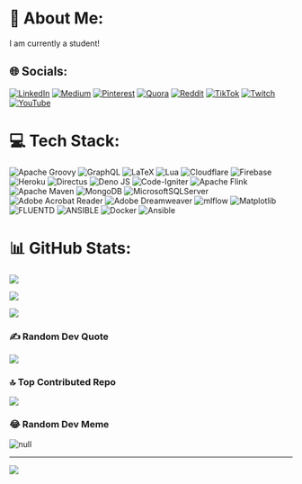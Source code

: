 # 💫 About Me:

I am currently a student!

## 🌐 Socials:

[![LinkedIn](<https://img.shields.io/badge/LinkedIn-%230077B5.svg?logo=linkedin&logoColor=white>)](<https://linkedin.com/in/linkedin>) [![Medium](<https://img.shields.io/badge/Medium-12100E?logo=medium&logoColor=white>)](<https://medium.com/@medium>) [![Pinterest](<https://img.shields.io/badge/Pinterest-%23E60023.svg?logo=Pinterest&logoColor=white>)](<https://pinterest.com/pinterest>) [![Quora](<https://img.shields.io/badge/Quora-%23B92B27.svg?logo=Quora&logoColor=white>)](<https://quora.com/profile/quora>) [![Reddit](<https://img.shields.io/badge/Reddit-%23FF4500.svg?logo=Reddit&logoColor=white>)](<https://reddit.com/user/reddit>) [![TikTok](<https://img.shields.io/badge/TikTok-%23000000.svg?logo=TikTok&logoColor=white>)](<https://tiktok.com/@tiktok>) [![Twitch](<https://img.shields.io/badge/Twitch-%239146FF.svg?logo=Twitch&logoColor=white>)](<https://twitch.tv/twitch>) [![YouTube](<https://img.shields.io/badge/YouTube-%23FF0000.svg?logo=YouTube&logoColor=white>)](<https://youtube.com/@youtube>)

# 💻 Tech Stack:

![Apache Groovy](<https://img.shields.io/badge/Apache%20Groovy-4298B8.svg?style=flat&logo=Apache+Groovy&logoColor=white>) ![GraphQL](<https://img.shields.io/badge/-GraphQL-E10098?style=flat&logo=graphql&logoColor=white>) ![LaTeX](<https://img.shields.io/badge/latex-%23008080.svg?style=flat&logo=latex&logoColor=white>) ![Lua](<https://img.shields.io/badge/lua-%232C2D72.svg?style=flat&logo=lua&logoColor=white>) ![Cloudflare](<https://img.shields.io/badge/Cloudflare-F38020?style=flat&logo=Cloudflare&logoColor=white>) ![Firebase](<https://img.shields.io/badge/firebase-%23039BE5.svg?style=flat&logo=firebase>) ![Heroku](<https://img.shields.io/badge/heroku-%23430098.svg?style=flat&logo=heroku&logoColor=white>) ![Directus](<https://img.shields.io/badge/directus-%2364f.svg?style=flat&logo=directus&logoColor=white>) ![Deno JS](<https://img.shields.io/badge/deno%20js-000000?style=flat&logo=deno&logoColor=white>) ![Code-Igniter](<https://img.shields.io/badge/CodeIgniter-%23EF4223.svg?style=flat&logo=codeIgniter&logoColor=white>) ![Apache Flink](<https://img.shields.io/badge/Apache%20Flink-E6526F?style=flat&logo=Apache%20Flink&logoColor=white>) ![Apache Maven](<https://img.shields.io/badge/Apache%20Maven-C71A36?style=flat&logo=Apache%20Maven&logoColor=white>) ![MongoDB](<https://img.shields.io/badge/MongoDB-%234ea94b.svg?style=flat&logo=mongodb&logoColor=white>) ![MicrosoftSQLServer](<https://img.shields.io/badge/Microsoft%20SQL%20Server-CC2927?style=flat&logo=microsoft%20sql%20server&logoColor=white>) ![Adobe Acrobat Reader](<https://img.shields.io/badge/Adobe%20Acrobat%20Reader-EC1C24.svg?style=flat&logo=Adobe%20Acrobat%20Reader&logoColor=white>) ![Adobe Dreamweaver](<https://img.shields.io/badge/Adobe%20Dreamweaver-FF61F6.svg?style=flat&logo=Adobe%20Dreamweaver&logoColor=white>) ![mlflow](<https://img.shields.io/badge/mlflow-%23d9ead3.svg?style=flat&logo=numpy&logoColor=blue>) ![Matplotlib](<https://img.shields.io/badge/Matplotlib-%23ffffff.svg?style=flat&logo=Matplotlib&logoColor=black>) ![FLUENTD](<https://img.shields.io/badge/fluentd-0E83C8.svg?style=flat&logo=fluentd&logoColor=white&color=%230E83C8>) ![ANSIBLE](<https://img.shields.io/badge/ansible-%231A1918.svg?style=flat&logo=ansible&logoColor=white>) ![Docker](<https://img.shields.io/badge/docker-%230db7ed.svg?style=flat&logo=docker&logoColor=white>) ![Ansible](<https://img.shields.io/badge/ansible-%231A1918.svg?style=flat&logo=ansible&logoColor=white>)

# 📊 GitHub Stats:

![](<https://github-readme-stats.vercel.app/api?username=axorax&theme=dark&hide_border=false&include_all_commits=true&count_private=true>)





![](<https://github-readme-streak-stats.herokuapp.com/?user=axorax&theme=dark&hide_border=false>)





![](<https://github-readme-stats.vercel.app/api/top-langs/?username=axorax&theme=dark&hide_border=false&include_all_commits=true&count_private=true&layout=compact>)

### ✍️ Random Dev Quote

![](<https://quotes-github-readme.vercel.app/api?type=horizontal&theme=radical>)

### 🔝 Top Contributed Repo

![](<https://github-contributor-stats.vercel.app/api?alex-533=axorax&limit=5&theme=dark&combine_all_yearly_contributions=true>)

### 😂 Random Dev Meme

![null](<https://randommeme-five.vercel.app/>)

---

[![](<https://visitcount.itsvg.in/api?id=axorax&icon=0&color=0>)](<https://visitcount.itsvg.in/>)


